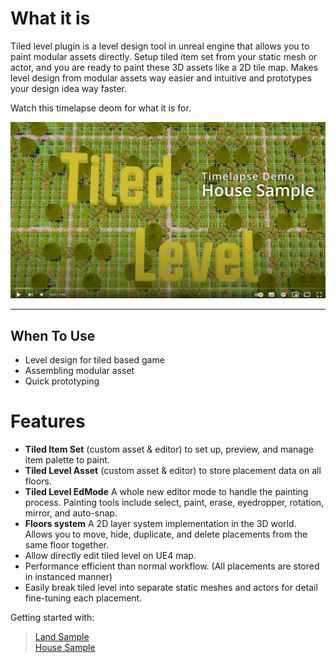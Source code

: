 

# What it is

 Tiled level plugin is a level design tool in unreal engine that allows you to paint modular assets directly. Setup tiled item set from your static mesh or actor, and you are ready to paint these 3D assets like a 2D tile map. Makes level design from modular assets way easier and intuitive and prototypes your design idea way faster.

 Watch this timelapse deom for what it is for. 

[![Cover](_media/HouseDemoVideoCover.png)](https://youtu.be/9-TQblRa5Lo)

---

## When To Use
* Level design for tiled based game
* Assembling modular asset
* Quick prototyping 

# Features
* **Tiled Item Set** (custom asset & editor) to set up, preview, and manage item palette to paint.
* **Tiled Level Asset** (custom asset & editor) to store placement data on all floors. 
* **Tiled Level EdMode** A whole new editor mode to handle the painting process. Painting tools include select, paint, erase, eyedropper, rotation, mirror, and auto-snap.
* **Floors system** A 2D layer system implementation in the 3D world. Allows you to move, hide, duplicate, and delete placements from the same floor together.
* Allow directly edit tiled level on UE4 map.
* Performance efficient than normal workflow. (All placements are stored in instanced manner)
* Easily break tiled level into separate static meshes and actors for detail fine-tuning each placement.

Getting started with:

> [Land Sample](/QuickStart/LandSample)  
> [House Sample](/QuickStart/HouseSample)

